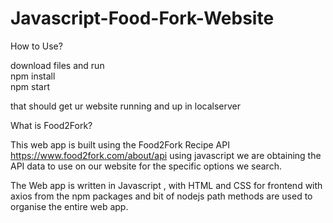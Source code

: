 # Javascript-Food-Fork-Website

How to Use?

download files and run <br>
npm install<br>
npm start

that should get ur website running and up in localserver

What is Food2Fork?

This web app is built using the Food2Fork Recipe API https://www.food2fork.com/about/api using javascript we are obtaining the API data to use on our website for the specific options we search.

The Web app is written in Javascript , with HTML and CSS for frontend with axios from the npm packages and bit of nodejs path methods are used to organise the entire web app.
